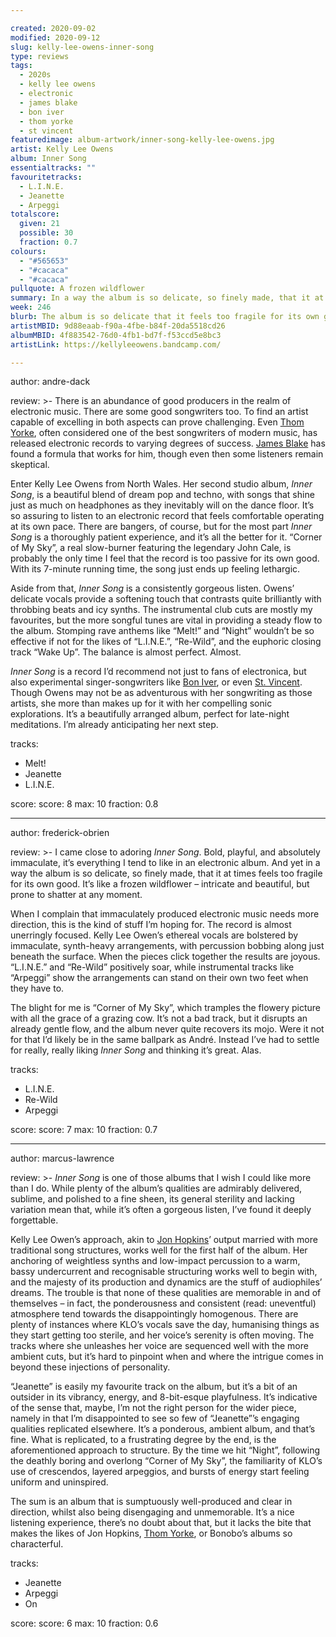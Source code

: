 ```yaml
---

created: 2020-09-02
modified: 2020-09-12
slug: kelly-lee-owens-inner-song
type: reviews
tags:
  - 2020s
  - kelly lee owens
  - electronic
  - james blake
  - bon iver
  - thom yorke
  - st vincent
featuredimage: album-artwork/inner-song-kelly-lee-owens.jpg
artist: Kelly Lee Owens
album: Inner Song
essentialtracks: ""
favouritetracks:
  - L.I.N.E.
  - Jeanette
  - Arpeggi
totalscore:
  given: 21
  possible: 30
  fraction: 0.7
colours:
  - "#565653"
  - "#cacaca"
  - "#cacaca"
pullquote: A frozen wildflower
summary: In a way the album is so delicate, so finely made, that it at times feels too fragile for its own good. It’s like a frozen wildflower - intricate and beautiful, but prone to shatter at any moment.
week: 246
blurb: The album is so delicate that it feels too fragile for its own good. It’s like a frozen wildflower - beautiful, but could shatter at any moment.
artistMBID: 9d88eaab-f90a-4fbe-b84f-20da5518cd26
albumMBID: 4f883542-76d0-4fb1-bd7f-f53ccd5e8bc3
artistLink: https://kellyleeowens.bandcamp.com/

---
```


author: andre-dack

review: >-
  There is an abundance of good producers in the realm of electronic music. There are some good songwriters too. To find an artist capable of excelling in both aspects can prove challenging. Even [Thom Yorke](/reviews/thom-yorke-the-eraser/), often considered one of the best songwriters of modern music, has released electronic records to varying degrees of success. [James Blake](/reviews/james-blake-assume-form/) has found a formula that works for him, though even then some listeners remain skeptical.

  Enter Kelly Lee Owens from North Wales. Her second studio album, *Inner Song*, is a beautiful blend of dream pop and techno, with songs that shine just as much on headphones as they inevitably will on the dance floor. It’s so assuring to listen to an electronic record that feels comfortable operating at its own pace. There are bangers, of course, but for the most part *Inner Song* is a thoroughly patient experience, and it’s all the better for it. “Corner of My Sky”, a real slow-burner featuring the legendary John Cale, is probably the only time I feel that the record is too passive for its own good. With its 7-minute running time, the song just ends up feeling lethargic.

  Aside from that, *Inner Song* is a consistently gorgeous listen. Owens’ delicate vocals provide a softening touch that contrasts quite brilliantly with throbbing beats and icy synths. The instrumental club cuts are mostly my favourites, but the more songful tunes are vital in providing a steady flow to the album. Stomping rave anthems like “Melt!” and “Night” wouldn’t be so effective if not for the likes of “L.I.N.E.”, “Re-Wild”, and the euphoric closing track “Wake Up”. The balance is almost perfect. Almost.

  *Inner Song* is a record I’d recommend not just to fans of electronica, but also experimental singer-songwriters like [Bon Iver](/reviews/bon-iver-22-a-million/), or even [St. Vincent](/reviews/st-vincent-masseduction/). Though Owens may not be as adventurous with her songwriting as those artists, she more than makes up for it with her compelling sonic explorations. It’s a beautifully arranged album, perfect for late-night meditations. I’m already anticipating her next step.

tracks:
  - Melt!
  - Jeanette
  - L.I.N.E.

score:
  score: 8
  max: 10
  fraction: 0.8

---

author: frederick-obrien

review: >-
  I came close to adoring *Inner Song*. Bold, playful, and absolutely immaculate, it’s everything I tend to like in an electronic album. And yet in a way the album is so delicate, so finely made, that it at times feels too fragile for its own good. It’s like a frozen wildflower – intricate and beautiful, but prone to shatter at any moment.

  When I complain that immaculately produced electronic music needs more direction, this is the kind of stuff I’m hoping for. The record is almost unerringly focused. Kelly Lee Owen’s ethereal vocals are bolstered by immaculate, synth-heavy arrangements, with percussion bobbing along just beneath the surface. When the pieces click together the results are joyous. “L.I.N.E.” and “Re-Wild” positively soar, while instrumental tracks like “Arpeggi” show the arrangements can stand on their own two feet when they have to.

  The blight for me is “Corner of My Sky”, which tramples the flowery picture with all the grace of a grazing cow. It’s not a bad track, but it disrupts an already gentle flow, and the album never quite recovers its mojo. Were it not for that I’d likely be in the same ballpark as André. Instead I’ve had to settle for really, really liking *Inner Song* and thinking it’s great. Alas.

tracks:
  - L.I.N.E.
  - Re-Wild
  - Arpeggi

score:
  score: 7
  max: 10
  fraction: 0.7

---

author: marcus-lawrence

review: >-
  *Inner Song* is one of those albums that I wish I could like more than I do. While plenty of the album’s qualities are admirably delivered, sublime, and polished to a fine sheen, its general sterility and lacking variation mean that, while it’s often a gorgeous listen, I’ve found it deeply forgettable.

  Kelly Lee Owen’s approach, akin to [Jon Hopkins](/reviews/jon-hopkins-singularity/)’ output married with more traditional song structures, works well for the first half of the album. Her anchoring of weightless synths and low-impact percussion to a warm, bassy undercurrent and recognisable structuring works well to begin with, and the majesty of its production and dynamics are the stuff of audiophiles’ dreams. The trouble is that none of these qualities are memorable in and of themselves – in fact, the ponderousness and consistent (read: uneventful) atmosphere tend towards the disappointingly homogenous. There are plenty of instances where KLO’s vocals save the day, humanising things as they start getting too sterile, and her voice’s serenity is often moving. The tracks where she unleashes her voice are sequenced well with the more ambient cuts, but it’s hard to pinpoint when and where the intrigue comes in beyond these injections of personality.

  “Jeanette” is easily my favourite track on the album, but it’s a bit of an outsider in its vibrancy, energy, and 8-bit-esque playfulness. It’s indicative of the sense that, maybe, I’m not the right person for the wider piece, namely in that I’m disappointed to see so few of “Jeanette”’s engaging qualities replicated elsewhere. It’s a ponderous, ambient album, and that’s fine. What is replicated, to a frustrating degree by the end, is the aforementioned approach to structure. By the time we hit “Night”, following the deathly boring and overlong “Corner of My Sky”, the familiarity of KLO’s use of crescendos, layered arpeggios, and bursts of energy start feeling uniform and uninspired.

  The sum is an album that is sumptuously well-produced and clear in direction, whilst also being disengaging and unmemorable. It’s a nice listening experience, there’s no doubt about that, but it lacks the bite that makes the likes of Jon Hopkins, [Thom Yorke](/reviews/thom-yorke-anima/), or Bonobo’s albums so characterful.

tracks:
  - Jeanette
  - Arpeggi
  - On

score:
  score: 6
  max: 10
  fraction: 0.6